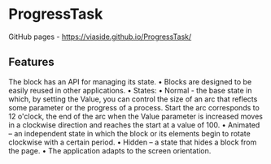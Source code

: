 # ProgressTask
GitHub pages - https://viaside.github.io/ProgressTask/

## Features 
The block has an API for managing its state.
• Blocks are designed to be easily reused in other applications.
• States:
• Normal - the base state in which, by setting the Value, you can control
the size of an arc that reflects some parameter or the progress of a process. Start
the arc corresponds to 12 o'clock, the end of the arc when the Value parameter is increased
moves in a clockwise direction and reaches the start at a value of 100.
• Animated – an independent state in which the block or its elements begin to rotate clockwise with a certain period.
• Hidden – a state that hides a block from the page.
• The application adapts to the screen orientation.

